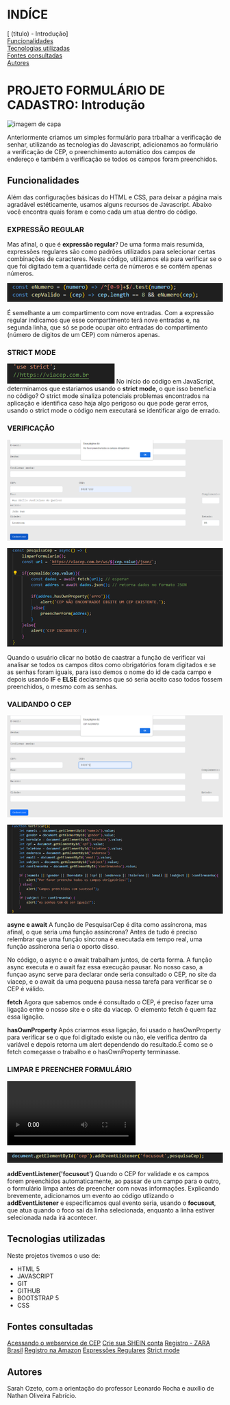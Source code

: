 # INDÍCE
[ (titulo) - Introdução]  
[Funcionalidades](#funcionalidades)  
[Tecnologias utilizadas](#tecnologias-utilizadas)  
[Fontes consultadas](#fontes-consultadas)  
[Autores](#autores)  

# PROJETO FORMULÁRIO DE CADASTRO: Introdução
![imagem de capa](IMG-FORM/páginainic.png)

Anteriormente criamos um simples formulário para trbalhar a verificação de senhar, utilizando as tecnologias do Javascript, adicionamos ao formulário a verificação de CEP, o preenchimento automático dos campos de endereço e também a verificação se todos os campos foram preenchidos.

## Funcionalidades
Além das configurações básicas do HTML e CSS, para deixar a página mais agradável estéticamente, usamos alguns recursos de Javascript. Abaixo você encontra quais foram e como cada um atua dentro do código.


### EXPRESSÃO REGULAR
Mas afinal, o que é **expressão regular**? 
De uma forma mais resumida, expressões regulares são como padrões utilizados para selecionar certas combinações de caracteres. Neste código, utilizamos ela para verificar se o que foi digitado tem a quantidade certa de números e se contém apenas números. 

![*imagem a expressão](IMG-FORM/expressaoreg.png)

É semelhante a um compartimento com nove entradas. Com a expressão regular indicamos que esse compartimento terá nove entradas e, na segunda linha, que só se pode ocupar oito entradas do compartimento (número de digitos de um CEP) com números apenas. 

### STRICT MODE
![*imagem do strict](IMG-FORM/sim.png)
No início do código em JavaScript, determinamos que estariamos usando o **strict mode**, o que isso beneficia no código? O strict mode sinaliza potenciais problemas encontrados na aplicação e identifica caso haja algo perigoso ou que pode gerar erros, usando o strict mode o código nem executará se identificar algo de errado.


### VERIFICAÇÃO
![*imagem da pagina](IMG-FORM/preenchercampos.png)

![*imagem do código](IMG-FORM/ifelse.png)

Quando o usuário clicar no botão de caastrar a função de verificar vai analisar se todos os campos ditos como obrigatórios foram digitados e se as senhas foram iguais, para isso demos o nome do id de cada campo e depois usando **IF** e **ELSE** declaramos que só seria aceito caso todos fossem preenchidos, o mesmo com as senhas.

### VALIDANDO O CEP
![*imagem da pagina](IMG-FORM/func1.png)

![*imagem do cod](IMG-FORM/verific.png)

**async e await**
A função de PesquisarCep é dita como assíncrona, mas afinal, o que seria uma função assíncrona? 
Antes de tudo é preciso relembrar que uma função síncrona é executada em tempo real, uma função assíncrona seria o oporto disso.

No código, o async e o await trabalham juntos, de certa forma. A função async executa e o await faz essa execução pausar. No nosso caso, a funçao async serve para declarar onde seria consultado o CEP, no site da viacep, e o await da uma pequena pausa nessa tarefa para verificar se o CEP é válido.

 **fetch**
Agora que sabemos onde é consultado o CEP, é preciso fazer uma ligação entre o nosso site e o site da viacep. O elemento fetch é quem faz essa ligação. 


 **hasOwnProperty**
Após criarmos essa ligação, foi usado o hasOwnProperty para verificar se o que foi digitado existe ou não, ele verifica dentro da variável e depois retorna um alert dependendo do resultado.É como se o fetch começasse o trabalho e o hasOwnProperty terminasse. 


### LIMPAR E PREENCHER FORMULÁRIO
![*img da pag](IMG-FORM/video.mp4)

![*imG do cod](IMG-FORM/addeven.png)

**addEventListener('focusout')**
Quando o CEP for validade e os campos forem preenchidos automaticamente, ao passar de um campo para o outro, o formulário limpa antes de preencher com novas informações. Explicando brevemente, adicionamos um evento ao código utlizando o **addEventListener** e especificamos qual evento seria, usando o **focusout**, que atua quando o foco saí da linha selecionada, enquanto a linha estiver selecionada nada irá acontecer. 


## Tecnologias utilizadas
Neste projetos tivemos o uso de:
* HTML 5 
* JAVASCRIPT
* GIT 
* GITHUB
* BOOTSTRAP 5
* CSS

## Fontes consultadas
[Acessando o webservice de CEP](https://viacep.com.br/)
[Crie sua SHEIN conta](https://br.shein.com/user/auth/login?direction=nav)
[Registro - ZARA Brasil](https://www.zara.com/br/pt/signup)
[Registro na Amazon](https://www.amazon.com.br/)
[Expressões Regulares](https://developer.mozilla.org/pt-BR/docs/Web/JavaScript/Guide/Regular_expressions)
[Strict mode](https://developer.mozilla.org/pt-BR/docs/Web/JavaScript/Reference/Strict_mode)

## Autores
Sarah Ozeto, com a orientação do professor Leonardo Rocha e auxílio de Nathan Oliveira Fabrício. 